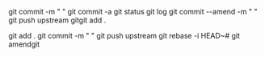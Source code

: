 git commit -m " "
git commit -a
git status
git log
git commit --amend -m " "
git push upstream
gitgit add .


git add .
git commit -m " "
git push upstream
git rebase -i HEAD~#
git amendgit